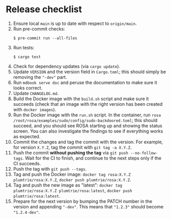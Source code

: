 # Release checklist

01. Ensure local `main` is up to date with respect to `origin/main`.
02. Run pre-commit checks:
    ```console
    $ pre-commit run --all-files
    ```
03. Run tests:
    ```console
    $ cargo test
    ```
04. Check for dependency updates (via `cargo update`).
05. Update `VERSION` and the version field in `Cargo.toml`; this should simply be removing the
    `"-dev"` part.
06. Run `mdbook serve doc` and peruse the documentation to make sure it looks correct.
07. Update `CHANGELOG.md`.
08. Build the Docker image with the `build.sh` script and make sure it succeeds (check that an image
    with the right version has been created with `docker images`).
09. Run the Docker image with the `run.sh` script. In the container, run
    `rosa /root/rosa/examples/sudo/config/sudo-backdoored.toml`; this should succeed, and you should
    see ROSA starting up and showing the status screen. You can also investigate the findings to see
    if everything works as expected.
10. Commit the changes and tag the commit with the version. For example, for version `X.Y.Z`, tag
    the commit with `git tag -a X.Y.Z`.
11. Push the commit **without pushing the tag** via `git push --no-follow-tags`. Wait for the CI to
    finish, and continue to the next steps only if the CI succeeds.
12. Push the tag with `git push --tags`.
13. Tag and push the Docker image: `docker tag rosa:X.Y.Z plumtrie/rosa:X.Y.Z`,
    `docker push plumtrie/rosa:X.Y.Z`.
14. Tag and push the new image as "latest": `docker tag plumtrie/rosa:X.Y.Z plumtrie/rosa:latest`,
    `docker push plumtrie/rosa:latest`.
15. Prepare for the next version by bumping the PATCH number in the version and appending `"-dev"`.
    This means that `"1.2.3"` should become `"1.2.4-dev"`.
